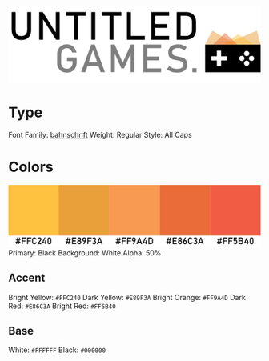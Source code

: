 ![README_Banner](Dark/UG_Full.png)

# Type
Font Family: [bahnschrift](https://docs.microsoft.com/en-us/typography/font-list/bahnschrift)
Weight: Regular
Style: All Caps

# Colors
![Color_Pallette](Color_Pallette.png)
Primary: Black
Background: White
Alpha: 50%

## Accent
Bright Yellow: ```#FFC240```
Dark Yellow: ```#E89F3A```
Bright Orange: ```#FF9A4D```
Dark Red: ```#E86C3A```
Bright Red: ```#FF5B40```

## Base
White: ```#FFFFFF```
Black: ```#000000```
